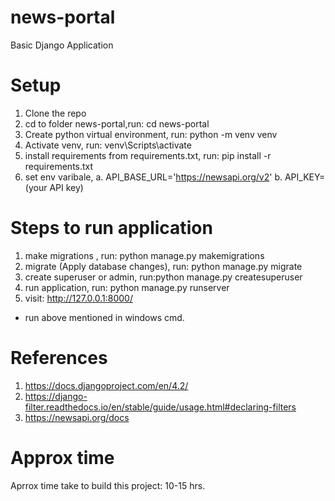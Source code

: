 # news-portal
Basic Django Application

# Setup
1. Clone the repo
2. cd to folder news-portal,run: cd news-portal
3. Create python virtual environment, run: python -m venv venv
4. Activate venv, run: venv\Scripts\activate
5. install requirements from requirements.txt, run: pip install -r requirements.txt
6. set env varibale,
   a. API_BASE_URL='https://newsapi.org/v2'
   b. API_KEY=(your API key)

# Steps to run application
1. make migrations , run: python manage.py makemigrations
2. migrate (Apply database changes), run: python manage.py migrate
3. create superuser or admin, run:python manage.py createsuperuser
4. run application, run: python manage.py runserver
5. visit: http://127.0.0.1:8000/


* run above mentioned in windows cmd.

# References
1. https://docs.djangoproject.com/en/4.2/
2. https://django-filter.readthedocs.io/en/stable/guide/usage.html#declaring-filters
3. https://newsapi.org/docs

# Approx time
Aprrox time take to build this project: 10-15 hrs.